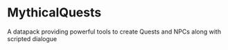# MythicalQuests
A datapack providing powerful tools to create Quests and NPCs along with scripted dialogue
